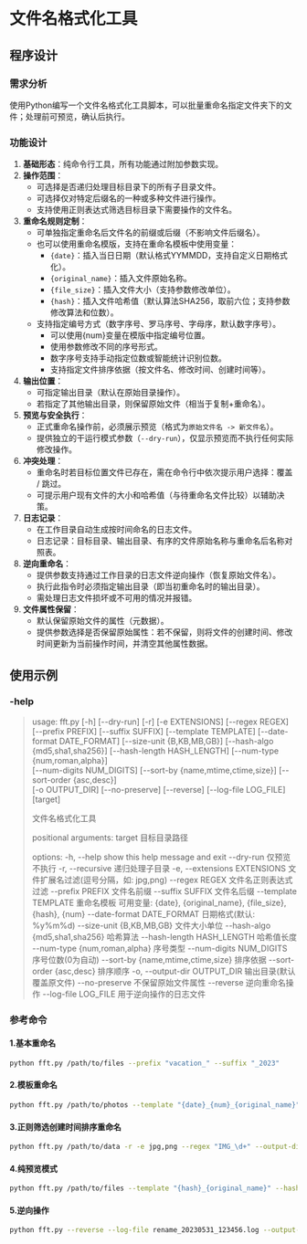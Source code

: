 # 文件名格式化工具

## 程序设计

### 需求分析

使用Python编写一个文件名格式化工具脚本，可以批量重命名指定文件夹下的文件；处理前可预览，确认后执行。

### 功能设计

1. **基础形态**：纯命令行工具，所有功能通过附加参数实现。
2. **操作范围**：
   - 可选择是否递归处理目标目录下的所有子目录文件。
   - 可选择仅对特定后缀名的一种或多种文件进行操作。
   - 支持使用正则表达式筛选目标目录下需要操作的文件名。
3. **重命名规则定制**：
   - 可单独指定重命名后文件名的前缀或后缀（不影响文件后缀名）。
   - 也可以使用重命名模版，支持在重命名模板中使用变量：
     - `{date}`：插入当日日期（默认格式YYMMDD，支持自定义日期格式化）。
     - `{original_name}`：插入文件原始名称。
     - `{file_size}`：插入文件大小（支持参数修改单位）。
     - `{hash}`：插入文件哈希值（默认算法SHA256，取前六位；支持参数修改算法和位数）。
   - 支持指定编号方式（数字序号、罗马序号、字母序，默认数字序号）。
     - 可以使用{num}变量在模版中指定编号位置。
     - 使用参数修改不同的序号形式。
     - 数字序号支持手动指定位数或智能统计识别位数。
     - 支持指定文件排序依据（按文件名、修改时间、创建时间等）。
4. **输出位置**：
   - 可指定输出目录（默认在原始目录操作）。
   - 若指定了其他输出目录，则保留原始文件（相当于复制+重命名）。
5. **预览与安全执行**：
   - 正式重命名操作前，必须展示预览（格式为`原始文件名 -> 新文件名`）。
   - 提供独立的干运行模式参数（`--dry-run`），仅显示预览而不执行任何实际修改操作。
6. **冲突处理**：
   - 重命名时若目标位置文件已存在，需在命令行中依次提示用户选择：覆盖 / 跳过。
   - 可提示用户现有文件的大小和哈希值（与待重命名文件比较）以辅助决策。
7. **日志记录**：
   - 在工作目录自动生成按时间命名的日志文件。
   - 日志记录：目标目录、输出目录、有序的文件原始名称与重命名后名称对照表。
8. **逆向重命名**：
   - 提供参数支持通过工作目录的日志文件逆向操作（恢复原始文件名）。
   - 执行此指令时必须指定输出目录（即当初重命名时的输出目录）。
   - 需处理日志文件损坏或不可用的情况并报错。
9. **文件属性保留**：
   - 默认保留原始文件的属性（元数据）。
   - 提供参数选择是否保留原始属性：若不保留，则将文件的创建时间、修改时间更新为当前操作时间，并清空其他属性数据。

## 使用示例

### -help

> usage: fft.py [-h] [--dry-run] [-r] [-e EXTENSIONS] [--regex REGEX] [--prefix PREFIX] [--suffix SUFFIX]
>               [--template TEMPLATE] [--date-format DATE_FORMAT] [--size-unit {B,KB,MB,GB}]
>               [--hash-algo {md5,sha1,sha256}] [--hash-length HASH_LENGTH] [--num-type {num,roman,alpha}]   
>               [--num-digits NUM_DIGITS] [--sort-by {name,mtime,ctime,size}] [--sort-order {asc,desc}]      
>               [-o OUTPUT_DIR] [--no-preserve] [--reverse] [--log-file LOG_FILE]
>               [target]
>
> 文件名格式化工具
>
> positional arguments:
>   target                目标目录路径
>
> options:
>   -h, --help            show this help message and exit
>   --dry-run             仅预览不执行
>   -r, --recursive       递归处理子目录
>   -e, --extensions EXTENSIONS
>                         文件扩展名过滤(逗号分隔，如: jpg,png)
>   --regex REGEX         文件名正则表达式过滤
>   --prefix PREFIX       文件名前缀
>   --suffix SUFFIX       文件名后缀
>   --template TEMPLATE   重命名模板
>                         可用变量: {date}, {original_name}, {file_size}, {hash}, {num}
>   --date-format DATE_FORMAT
>                         日期格式(默认: %y%m%d)
>   --size-unit {B,KB,MB,GB}
>                         文件大小单位
>   --hash-algo {md5,sha1,sha256}
>                         哈希算法
>   --hash-length HASH_LENGTH
>                         哈希值长度
>   --num-type {num,roman,alpha}
>                         序号类型
>   --num-digits NUM_DIGITS
>                         序号位数(0为自动)
>   --sort-by {name,mtime,ctime,size}
>                         排序依据
>   --sort-order {asc,desc}
>                         排序顺序
>   -o, --output-dir OUTPUT_DIR
>                         输出目录(默认覆盖原文件)
>   --no-preserve         不保留原始文件属性
>   --reverse             逆向重命名操作
>   --log-file LOG_FILE   用于逆向操作的日志文件

### 参考命令

#### 1.基本重命名

```bash
python fft.py /path/to/files --prefix "vacation_" --suffix "_2023"
```

#### 2.模板重命名

```bash
python fft.py /path/to/photos --template "{date}_{num}_{original_name}" --date-format "%Y%m%d" --num-type alpha
```

#### 3.正则筛选创建时间排序重命名

```bash
python fft.py /path/to/data -r -e jpg,png --regex "IMG_\d+" --output-dir /sorted_photos --sort-by ctime --sort-order desc
```

#### 4.纯预览模式

```bash
python fft.py /path/to/files --template "{hash}_{original_name}" --hash-algo md5 --hash-length 8 --dry-run
```

#### 5.逆向操作

```bash
python fft.py --reverse --log-file rename_20230531_123456.log --output-dir /original_files
```